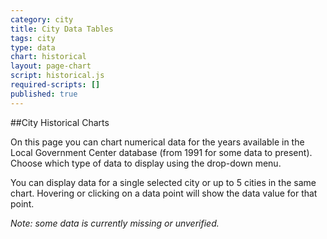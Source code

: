 ```yaml
---
category: city
title: City Data Tables
tags: city
type: data
chart: historical
layout: page-chart
script: historical.js
required-scripts: []
published: true
---
```


##City Historical Charts

On this page you can chart numerical data for the years available in the Local Government Center database (from 1991 for some data to present). Choose which type of data to display using the drop-down menu.

You can display data for a single selected city or up to 5 cities in the same chart. Hovering or clicking on a data point will show the data value for that point.

*Note: some data is currently missing or unverified.*
